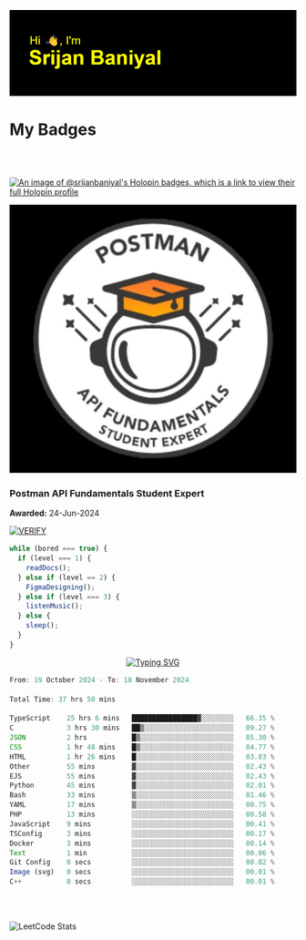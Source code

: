 ![Header](./header.png)

# My Badges

<Br />
<Br />

[![An image of @srijanbaniyal's Holopin badges, which is a link to view their full Holopin profile](https://holopin.me/srijanbaniyal)](https://holopin.io/@srijanbaniyal)

[![Postman API Fundamentals Student Expert](/Postman.jpeg)](https://api.badgr.io/public/assertions/r9BLLy0oTfKJBbkGuDI1zA)

### Postman API Fundamentals Student Expert

**Awarded:** 24-Jun-2024

[![VERIFY](https://img.shields.io/badge/VERIFY-blue)](https://badgecheck.io?url=https%3A%2F%2Fapi.badgr.io%2Fpublic%2Fassertions%2Fr9BLLy0oTfKJBbkGuDI1zA)

```javascript
while (bored === true) {
  if (level === 1) {
    readDocs();
  } else if (level == 2) {
    FigmaDesigning();
  } else if (level === 3) {
    listenMusic();
  } else {
    sleep();
  }
}
```

<p align="center">
  <a href="https://git.io/typing-svg"><img src="https://readme-typing-svg.demolab.com?font=Tilt+Prism&size=30&pause=1000&color=0FF75B&center=true&vCenter=true&width=800&height=80&lines=Time+spent+on+various+Programming+languages" alt="Typing SVG" /></a>
</p>

<!--START_SECTION:waka-->

```TypeScript
From: 19 October 2024 - To: 18 November 2024

Total Time: 37 hrs 50 mins

TypeScript    25 hrs 6 mins   ████████████████▓░░░░░░░░   66.35 %
C             3 hrs 30 mins   ██▒░░░░░░░░░░░░░░░░░░░░░░   09.27 %
JSON          2 hrs           █▒░░░░░░░░░░░░░░░░░░░░░░░   05.30 %
CSS           1 hr 48 mins    █▒░░░░░░░░░░░░░░░░░░░░░░░   04.77 %
HTML          1 hr 26 mins    █░░░░░░░░░░░░░░░░░░░░░░░░   03.83 %
Other         55 mins         ▓░░░░░░░░░░░░░░░░░░░░░░░░   02.43 %
EJS           55 mins         ▓░░░░░░░░░░░░░░░░░░░░░░░░   02.43 %
Python        45 mins         ▓░░░░░░░░░░░░░░░░░░░░░░░░   02.01 %
Bash          33 mins         ▒░░░░░░░░░░░░░░░░░░░░░░░░   01.46 %
YAML          17 mins         ▒░░░░░░░░░░░░░░░░░░░░░░░░   00.75 %
PHP           13 mins         ░░░░░░░░░░░░░░░░░░░░░░░░░   00.58 %
JavaScript    9 mins          ░░░░░░░░░░░░░░░░░░░░░░░░░   00.41 %
TSConfig      3 mins          ░░░░░░░░░░░░░░░░░░░░░░░░░   00.17 %
Docker        3 mins          ░░░░░░░░░░░░░░░░░░░░░░░░░   00.14 %
Text          1 min           ░░░░░░░░░░░░░░░░░░░░░░░░░   00.06 %
Git Config    0 secs          ░░░░░░░░░░░░░░░░░░░░░░░░░   00.02 %
Image (svg)   0 secs          ░░░░░░░░░░░░░░░░░░░░░░░░░   00.01 %
C++           0 secs          ░░░░░░░░░░░░░░░░░░░░░░░░░   00.01 %
```

<!--END_SECTION:waka-->

<Br />
<Br />

![LeetCode Stats](https://leetcard.jacoblin.cool/Srijan-Baniyal?theme=dark&font=Rasa&ext=contest)
